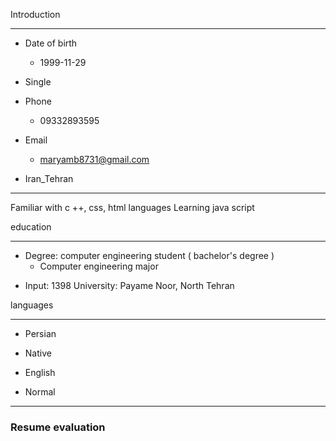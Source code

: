 Introduction

---

+ Date of birth
  - 1999-11-29
+ Single

+ Phone
     - 09332893595
 + Email
      - maryamb8731@gmail.com
 + Iran_Tehran


---

Familiar with  c ++, css, html languages
Learning java script
 
education

---

 + Degree: computer engineering student ( bachelor's degree ) 
   - Computer engineering major
 - Input: 1398
   University: Payame Noor, North Tehran
  
  
languages
    
---
    
+ Persian  
- Native
+ English
 - Normal
 
 
---
 
 ### Resume evaluation
